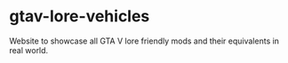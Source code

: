 # gtav-lore-vehicles
Website to showcase all GTA V lore friendly mods and their equivalents in real world.
